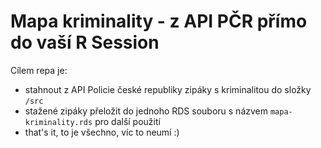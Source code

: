 # Mapa kriminality - z API PČR přímo do vaší R Session

Cílem repa je:
- stahnout z API Policie české republiky zipáky s kriminalitou do složky `/src`
- stažené zipáky přeložit do jednoho RDS souboru s názvem `mapa-kriminality.rds` pro další použití
- that's it, to je všechno, víc to neumí :)

